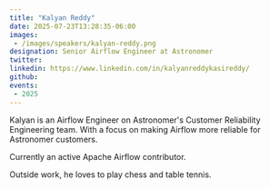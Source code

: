 ```yaml
---
title: "Kalyan Reddy"
date: 2025-07-23T13:28:35-06:00
images: 
 - /images/speakers/kalyan-reddy.png
designation: Senior Airflow Engineer at Astronomer
twitter: 
linkedin: https://www.linkedin.com/in/kalyanreddykasireddy/
github: 
events:
 - 2025
---
```


Kalyan is an Airflow Engineer on Astronomer's Customer Reliability Engineering team. With a focus on making Airflow more reliable for Astronomer customers.

Currently an active Apache Airflow contributor.

Outside work, he loves to play chess and table tennis.



